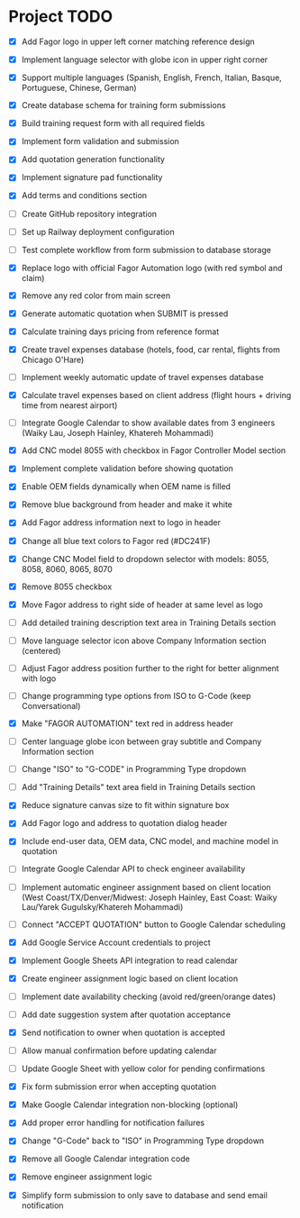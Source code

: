 # Project TODO

- [x] Add Fagor logo in upper left corner matching reference design
- [x] Implement language selector with globe icon in upper right corner
- [x] Support multiple languages (Spanish, English, French, Italian, Basque, Portuguese, Chinese, German)
- [x] Create database schema for training form submissions
- [x] Build training request form with all required fields
- [x] Implement form validation and submission
- [x] Add quotation generation functionality
- [x] Implement signature pad functionality
- [x] Add terms and conditions section
- [ ] Create GitHub repository integration
- [ ] Set up Railway deployment configuration
- [ ] Test complete workflow from form submission to database storage


- [x] Replace logo with official Fagor Automation logo (with red symbol and claim)
- [x] Remove any red color from main screen


- [x] Generate automatic quotation when SUBMIT is pressed
- [x] Calculate training days pricing from reference format
- [x] Create travel expenses database (hotels, food, car rental, flights from Chicago O'Hare)
- [ ] Implement weekly automatic update of travel expenses database
- [x] Calculate travel expenses based on client address (flight hours + driving time from nearest airport)
- [ ] Integrate Google Calendar to show available dates from 3 engineers (Waiky Lau, Joseph Hainley, Khatereh Mohammadi)
- [x] Add CNC model 8055 with checkbox in Fagor Controller Model section
- [x] Implement complete validation before showing quotation
- [x] Enable OEM fields dynamically when OEM name is filled


- [x] Remove blue background from header and make it white
- [x] Add Fagor address information next to logo in header
- [x] Change all blue text colors to Fagor red (#DC241F)


- [x] Change CNC Model field to dropdown selector with models: 8055, 8058, 8060, 8065, 8070
- [x] Remove 8055 checkbox


- [x] Move Fagor address to right side of header at same level as logo


- [ ] Add detailed training description text area in Training Details section
- [ ] Move language selector icon above Company Information section (centered)
- [ ] Adjust Fagor address position further to the right for better alignment with logo


- [ ] Change programming type options from ISO to G-Code (keep Conversational)


- [x] Make "FAGOR AUTOMATION" text red in address header
- [ ] Center language globe icon between gray subtitle and Company Information section
- [ ] Change "ISO" to "G-CODE" in Programming Type dropdown
- [ ] Add "Training Details" text area field in Training Details section
- [x] Reduce signature canvas size to fit within signature box
- [x] Add Fagor logo and address to quotation dialog header
- [x] Include end-user data, OEM data, CNC model, and machine model in quotation
- [ ] Integrate Google Calendar API to check engineer availability
- [ ] Implement automatic engineer assignment based on client location (West Coast/TX/Denver/Midwest: Joseph Hainley, East Coast: Waiky Lau/Yarek Gugulsky/Khatereh Mohammadi)
- [ ] Connect "ACCEPT QUOTATION" button to Google Calendar scheduling


- [x] Add Google Service Account credentials to project
- [x] Implement Google Sheets API integration to read calendar
- [x] Create engineer assignment logic based on client location
- [ ] Implement date availability checking (avoid red/green/orange dates)
- [ ] Add date suggestion system after quotation acceptance
- [x] Send notification to owner when quotation is accepted
- [ ] Allow manual confirmation before updating calendar
- [ ] Update Google Sheet with yellow color for pending confirmations


- [x] Fix form submission error when accepting quotation
- [x] Make Google Calendar integration non-blocking (optional)
- [x] Add proper error handling for notification failures


- [x] Change "G-Code" back to "ISO" in Programming Type dropdown
- [x] Remove all Google Calendar integration code
- [x] Remove engineer assignment logic
- [x] Simplify form submission to only save to database and send email notification

